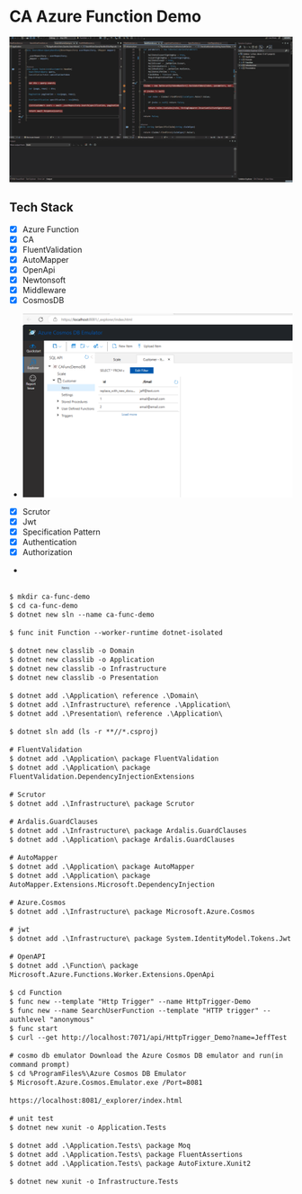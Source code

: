 # CA Azure Function Demo


![Alt text](./doc/ca-azure-func-demo.gif)


## Tech Stack
- [x] Azure Function
- [x] CA
- [x] FluentValidation
- [x] AutoMapper
- [x] OpenApi
- [x] Newtonsoft
- [x] Middleware
- [x] CosmosDB
- ![Alt text](./doc/cosmosdb-demo.png)
- [x] Scrutor
- [x] Jwt
- [x] Specification Pattern
- [x] Authentication
- [x] Authorization
- 
```dotnetcli

$ mkdir ca-func-demo
$ cd ca-func-demo
$ dotnet new sln --name ca-func-demo

$ func init Function --worker-runtime dotnet-isolated

$ dotnet new classlib -o Domain
$ dotnet new classlib -o Application
$ dotnet new classlib -o Infrastructure
$ dotnet new classlib -o Presentation

$ dotnet add .\Application\ reference .\Domain\
$ dotnet add .\Infrastructure\ reference .\Application\
$ dotnet add .\Presentation\ reference .\Application\

$ dotnet sln add (ls -r **//*.csproj)

# FluentValidation
$ dotnet add .\Application\ package FluentValidation 
$ dotnet add .\Application\ package FluentValidation.DependencyInjectionExtensions 

# Scrutor 
$ dotnet add .\Infrastructure\ package Scrutor 

# Ardalis.GuardClauses
$ dotnet add .\Infrastructure\ package Ardalis.GuardClauses
$ dotnet add .\Application\ package Ardalis.GuardClauses

# AutoMapper
$ dotnet add .\Application\ package AutoMapper
$ dotnet add .\Application\ package AutoMapper.Extensions.Microsoft.DependencyInjection

# Azure.Cosmos
$ dotnet add .\Infrastructure\ package Microsoft.Azure.Cosmos

# jwt
$ dotnet add .\Infrastructure\ package System.IdentityModel.Tokens.Jwt

# OpenAPI
$ dotnet add .\Function\ package Microsoft.Azure.Functions.Worker.Extensions.OpenApi

$ cd Function
$ func new --template "Http Trigger" --name HttpTrigger-Demo
$ func new --name SearchUserFunction --template "HTTP trigger" --authlevel "anonymous"
$ func start
$ curl --get http://localhost:7071/api/HttpTrigger_Demo?name=JeffTest

# cosmo db emulator Download the Azure Cosmos DB emulator and run(in command prompt)
$ cd %ProgramFiles%\Azure Cosmos DB Emulator
$ Microsoft.Azure.Cosmos.Emulator.exe /Port=8081

https://localhost:8081/_explorer/index.html

# unit test
$ dotnet new xunit -o Application.Tests

$ dotnet add .\Application.Tests\ package Moq
$ dotnet add .\Application.Tests\ package FluentAssertions
$ dotnet add .\Application.Tests\ package AutoFixture.Xunit2

$ dotnet new xunit -o Infrastructure.Tests
```